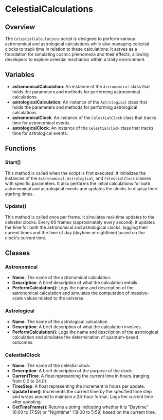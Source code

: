 # CelestialCalculations

## Overview
The `CelestialCalculations` script is designed to perform various astronomical and astrological calculations while also managing celestial clocks to track time in relation to these calculations. It serves as a foundation for simulating cosmic phenomena and their effects, allowing developers to explore celestial mechanics within a Unity environment.

## Variables
- **astronomicalCalculation**: An instance of the `Astronomical` class that holds the parameters and methods for performing astronomical calculations.
- **astrologicalCalculation**: An instance of the `Astrological` class that holds the parameters and methods for performing astrological calculations.
- **astronomicalClock**: An instance of the `CelestialClock` class that tracks time for astronomical events.
- **astrologicalClock**: An instance of the `CelestialClock` class that tracks time for astrological events.

## Functions
### Start()
This method is called when the script is first executed. It initializes the instances of the `Astronomical`, `Astrological`, and `CelestialClock` classes with specific parameters. It also performs the initial calculations for both astronomical and astrological events and updates the clocks to display their starting times.

### Update()
This method is called once per frame. It simulates real-time updates to the celestial clocks. Every 60 frames (approximately every second), it updates the time for both the astronomical and astrological clocks, logging their current times and the time of day (daytime or nighttime) based on the clock's current time.

## Classes
### Astronomical
- **Name**: The name of the astronomical calculation.
- **Description**: A brief description of what the calculation entails.
- **PerformCalculation()**: Logs the name and description of the astronomical calculation and simulates the computation of massive-scale values related to the universe.

### Astrological
- **Name**: The name of the astrological calculation.
- **Description**: A brief description of what the calculation involves.
- **PerformCalculation()**: Logs the name and description of the astrological calculation and simulates the determination of quantum-based outcomes.

### CelestialClock
- **Name**: The name of the celestial clock.
- **Description**: A brief description of the purpose of the clock.
- **CurrentTime**: A float representing the current time in hours (ranging from 0.0 to 24.0).
- **TimeStep**: A float representing the increment in hours per update.
- **UpdateTime()**: Increments the current time by the specified time step and wraps around to maintain a 24-hour format. Logs the current time after updating.
- **GetTimeFrame()**: Returns a string indicating whether it is "Daytime" (6:00 to 17:59) or "Nighttime" (18:00 to 5:59) based on the current time.